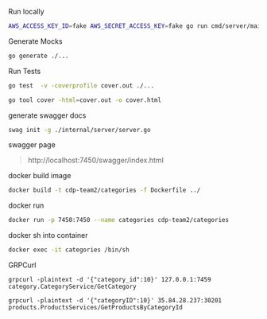 Run locally 
```sh
AWS_ACCESS_KEY_ID=fake AWS_SECRET_ACCESS_KEY=fake go run cmd/server/main.go
```

Generate Mocks
```sh
go generate ./...
```

Run Tests
```sh
go test  -v -coverprofile cover.out ./...

go tool cover -html=cover.out -o cover.html
```

generate swagger docs
```sh
swag init -g ./internal/server/server.go
```

swagger page
> http://localhost:7450/swagger/index.html

docker build image
```sh
docker build -t cdp-team2/categories -f Dockerfile ../
```

docker run
```sh
docker run -p 7450:7450 --name categories cdp-team2/categories 
```

docker sh into container
```sh
docker exec -it categories /bin/sh
```


GRPCurl 
```
grpcurl -plaintext -d '{"category_id":10}' 127.0.0.1:7459 category.CategoryService/GetCategory

grpcurl -plaintext -d '{"categoryID":10}' 35.84.28.237:30201 products.ProductsServices/GetProductsByCategoryId

```